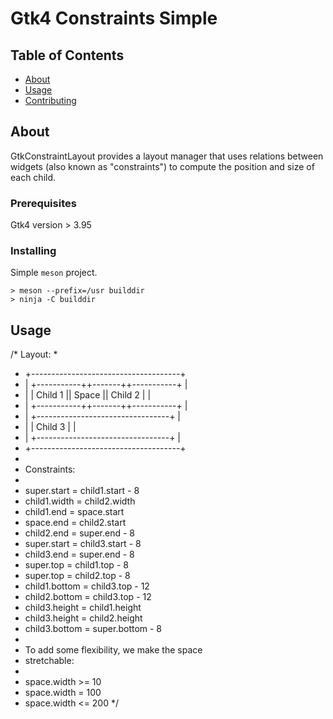 # Gtk4 Constraints Simple

## Table of Contents

- [About](#about)
- [Usage](#usage)
- [Contributing](../CONTRIBUTING.md)

## About <a name = "about"></a>

GtkConstraintLayout provides a layout manager that uses relations between widgets (also known as "constraints") to compute the position and size of each child.

### Prerequisites

Gtk4 version > 3.95

### Installing

Simple `meson` project.

```
> meson --prefix=/usr builddir
> ninja -C builddir
```

## Usage <a name = "usage"></a>

/* Layout:
 *
 *   +-------------------------------------+
 *   | +-----------++-------++-----------+ |
 *   | |  Child 1  || Space ||  Child 2  | |
 *   | +-----------++-------++-----------+ |
 *   | +---------------------------------+ |
 *   | |             Child 3             | |
 *   | +---------------------------------+ |
 *   +-------------------------------------+
 *
 * Constraints:
 *
 *   super.start = child1.start - 8
 *   child1.width = child2.width
 *   child1.end = space.start
 *   space.end = child2.start
 *   child2.end = super.end - 8
 *   super.start = child3.start - 8
 *   child3.end = super.end - 8
 *   super.top = child1.top - 8
 *   super.top = child2.top - 8
 *   child1.bottom = child3.top - 12
 *   child2.bottom = child3.top - 12
 *   child3.height = child1.height
 *   child3.height = child2.height
 *   child3.bottom = super.bottom - 8
 *
 * To add some flexibility, we make the space
 * stretchable:
 *
 *   space.width >= 10
 *   space.width = 100
 *   space.width <= 200
 */

